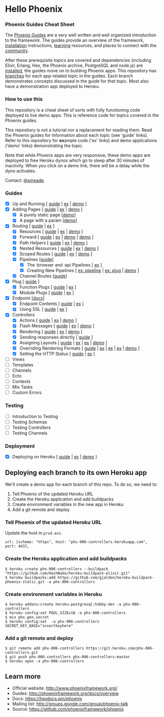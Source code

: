 # Hello Phoenix

### Phoenix Guides Cheat Sheet

The [Phoenix Guides](https://hexdocs.pm/phoenix/overview.html) are a very well written and well organized introduction to the framework. The guides provide an overview of the framework, [installation](https://hexdocs.pm/phoenix/installation.html) instructions, [learning](https://hexdocs.pm/phoenix/learning.html) resources, and places to connect with the [community](https://hexdocs.pm/phoenix/community.html).

After these prerequisite topics are covered and dependencies (including Elixir, Erlang, Hex, the Phoenix archive, PostgreSQL and node.js) are [installed](https://hexdocs.pm/phoenix/installation.html), the guides move on to building Phoenix apps. This repository has [branches](https://github.com/smeade/hellophoenix/branches/all) for each app-related topic in the guides. Each branch demonstrates concepts discussed in the guide for that topic. Most also have a demonstration app deployed to Heroku.

### How to use this

This repository is a cheat sheet of sorts with fully functioning code deployed to live demo apps. This is reference code for topics covered in the Phoenix guides.

This repository is not a tutorial nor a replacement for reading them. Read the Phoenix guides for information about each topic (see 'guide' links). Refer to this repository for **ex**ample code ('ex' links) and demo applications ('demo' links) demonstrating the topic. 

Note that while Phoenix apps are very responsive, these demo apps are deployed to free Heroku dynos which go to sleep after 30 minutes of inactivity. When you click on a demo link, there will be a delay while the dyno activates.

Contact: [@smeade](https://twitter.com/smeade).

### Guides
- [x] Up and Running [
    [guide](https://hexdocs.pm/phoenix/up_and_running.html#content) |
    [ex](https://github.com/smeade/hellophoenix/tree/phx-001-up-and-running) |
    [demo](https://phx-001-up-and-running.herokuapp.com)
    ]
- [x] Adding Pages [
    [guide](https://hexdocs.pm/phoenix/adding_pages.html) |
    [ex](https://github.com/smeade/hellophoenix/tree/phx-002-adding-pages) |
    [demo](https://phx-002-adding-pages.herokuapp.com)
    ]
  - [x] A purely static page [[demo](https://phx-002-adding-pages.herokuapp.com/hello)]
  - [x] A page with a param [[demo](https://phx-002-adding-pages.herokuapp.com/hello/Scott)]
- [x] Routing [
    [guide](https://hexdocs.pm/phoenix/routing.html) |
    [ex](https://github.com/smeade/hellophoenix/tree/phx-003-routing)
    ]
  - [x] Resources [
    [guide](https://hexdocs.pm/phoenix/routing.html#resources) |
    [ex](https://github.com/smeade/hellophoenix/blob/phx-003-routing/lib/hello_web/router.ex#L34) |
    [demo](https://phx-003-routing.herokuapp.com/users)
    ]
  - [x] Forward [
    [guide](https://hexdocs.pm/phoenix/routing.html#forward) |
    [ex](https://github.com/smeade/hellophoenix/blob/phx-003-routing/lib/hello_web/router.ex#L47-L50) |
    [demo](https://phx-003-routing.herokuapp.com/jobs) |
    [demo](https://phx-003-routing.herokuapp.com/jobs/active)
    ]
  - [x] Path Helpers [
    [guide](https://hexdocs.pm/phoenix/routing.html#path-helpers) |
    [ex](https://github.com/smeade/hellophoenix/blob/phx-003-routing/lib/hello_web/templates/layout/app.html.eex#L87-L90) |
    [demo](https://phx-003-routing.herokuapp.com/users?admin=true&active=false)
    ]
  - [x] Nested Resources [
      [guide](https://github.com/smeade/hellophoenix/blob/phx-003-routing/lib/hello_web/router.ex#L35) |
      [ex](https://github.com/smeade/hellophoenix/blob/phx-003-routing/lib/hello_web/router.ex#L32-L36) | 
      [demo](https://phx-003-routing.herokuapp.com/users/111/posts)
    ]
  - [x] Scoped Routes [
      [guide](https://hexdocs.pm/phoenix/routing.html#scoped-routes) |
      [ex](https://github.com/smeade/hellophoenix/blob/phx-003-routing/lib/hello_web/router.ex#L38-L44) |
      [demo](https://phx-003-routing.herokuapp.com/admin/users)
    ]
  - [x] Pipelines [[guide](https://hexdocs.pm/phoenix/routing.html#pipelines )]
    - [x] The :browser and :api Pipelines [
      [ex](https://github.com/smeade/hellophoenix/blob/phx-003-routing/lib/hello_web/router.ex#L5-L15)
    ]
    - [x] Creating New Pipelines [
      [ex: pipeline](https://github.com/smeade/hellophoenix/blob/phx-003-routing/lib/hello_web/router.ex#L17-L23) |
      [ex: plug](https://github.com/smeade/hellophoenix/blob/phx-003-routing/lib/plugs/admin.ex) |
      [demo](https://phx-003-routing.herokuapp.com/admin/users)
      ]
  - [x] Channel Routes [[guide](https://hexdocs.pm/phoenix/routing.html#channel-routes)]
- [x] Plug [
    [guide](https://hexdocs.pm/phoenix/plug.html)
    ]
  - [x] Function Plugs [
    [guide](https://hexdocs.pm/phoenix/plug.html#function-plugs) |
    [ex](https://github.com/smeade/hellophoenix/blob/phx-004-plug/lib/hello_web/controllers/user_controller.ex#L10-L14)
    ]
  - [x] Module Plugs [
    [guide](https://hexdocs.pm/phoenix/plug.html#module-plugs) |
    [ex](https://github.com/smeade/hellophoenix/blob/phx-004-plug/lib/hello_web/plugs/locale.ex)
    ]
- [x] Endpoint [[docs](https://hexdocs.pm/phoenix/Phoenix.Endpoint.html)]
  - [x] Endpoint Contents [
    [guide](https://hexdocs.pm/phoenix/endpoint.html#endpoint-contents) |
    [ex](https://github.com/smeade/hellophoenix/tree/phx-005-endpoint/lib/hello_web/endpoint.ex)
    ]
  - [x] Using SSL [
    [guide](https://hexdocs.pm/phoenix/endpoint.html#using-ssl) |
    [ex](https://github.com/smeade/hellophoenix/blob/phx-005-endpoint/config/prod.exs#L19-L22)
    ]
- [x] Controllers
  - [x] Actions [
    [guide](https://hexdocs.pm/phoenix/controllers.html#actions) | 
    [ex](https://github.com/smeade/hellophoenix/blob/phx-006-controllers/lib/hello_web/controllers/hello_controller.ex#L14-L16) |
    [demo](https://phx-006-controllers.herokuapp.com/hello)
    ]
  - [x] Flash Messages [
    [guide](https://hexdocs.pm/phoenix/controllers.html#flash-messages) | 
    [ex](https://github.com/smeade/hellophoenix/blob/phx-006-controllers/lib/hello_web/controllers/hello_controller.ex#L8-L9) |
    [demo](https://phx-006-controllers.herokuapp.com/hello/@smeade)
    ]
  - [x] Rendering [
    [guide](https://hexdocs.pm/phoenix/controllers.html#rendering) | 
    [ex](https://github.com/smeade/hellophoenix/blob/phx-006-controllers/lib/hello_web/controllers/hello_controller.ex#L4-L8) | 
    [demo](https://phx-006-controllers.herokuapp.com/hello)
    ]
  - [x] Sending responses directly [
    [guide](https://hexdocs.pm/phoenix/controllers.html#sending-responses-directly) ]
  - [x] Assigning Layouts [
    [guide](https://hexdocs.pm/phoenix/controllers.html#assigning-layouts) |
    [ex](https://github.com/smeade/hellophoenix/blob/phx-006-controllers/lib/hello_web/controllers/page_controller.ex#L7) |
    [ex](https://github.com/smeade/hellophoenix/blob/phx-006-controllers/lib/hello_web/templates/layout/admin.html.eex) | 
    [demo](https://phx-006-controllers.herokuapp.com)
    ]
  - [x] Overriding Rendering Formats [
    [guide](https://hexdocs.pm/phoenix/controllers.html#overriding-rendering-formats) |
    [ex](https://github.com/smeade/hellophoenix/blob/phx-006-controllers/lib/hello_web/router.ex#L6) | 
    [ex](https://github.com/smeade/hellophoenix/blob/phx-006-controllers/lib/hello_web/templates/page/index.text.eex) | 
    [ex](https://github.com/smeade/hellophoenix/blob/phx-006-controllers/lib/hello_web/controllers/page_controller.ex#L8) | 
    [demo](https://phx-006-controllers.herokuapp.com/?_format=text&message=CrazyTown!)
    ]
  - [x] Setting the HTTP Status [
    [guide](https://hexdocs.pm/phoenix/controllers.html#setting-the-http-status) |
    [ex](https://github.com/smeade/hellophoenix/blob/phx-006-controllers/lib/hello_web/controllers/page_controller.ex#L6)
    ]
- [ ] Views
- [ ] Templates
- [ ] Channels
- [ ] Ecto
- [ ] Contexts
- [ ] Mix Tasks
- [ ] Custom Errors

### Testing
- [ ] Introduction to Testing
- [ ] Testing Schemas
- [ ] Testing Controllers
- [ ] Testing Channels

### Deployment
- [x] Deploying on Heroku [
[guide](https://hexdocs.pm/phoenix/heroku.html#content) |
[ex](https://github.com/smeade/hellophoenix/tree/phx-001-up-and-running) |
[demo](https://phx-001-up-and-running.herokuapp.com)
]

## Deploying each branch to its own Heroku app

We'll create a demo app for each branch of this repo. To do so, we need to:

1. Tell Phoenix of the updated Heroku URL
2. Create the Heroku application and add buildpacks
3. Create environment variables in the new app in Heroku
4. Add a git remote and deploy

### Tell Phoenix of the updated Heroku URL

Update the host in `prod.exs`.

```
url: [scheme: "https", host: "phx-006-controllers.herokuapp.com", port: 443],
```

### Create the Heroku application and add buildpacks

```
$ heroku create phx-006-controllers --buildpack "https://github.com/HashNuke/heroku-buildpack-elixir.git"
$ heroku buildpacks:add https://github.com/gjaldon/heroku-buildpack-phoenix-static.git -a phx-006-controllers
```

### Create environment variables in Heroku

```
$ heroku addons:create heroku-postgresql:hobby-dev -a phx-006-controllers
$ heroku config:set POOL_SIZE=18 -a phx-006-controllers
$ mix phx.gen.secret
$ heroku config:set  -a phx-006-controllers SECRET_KEY_BASE="insertkeyhere"
```

### Add a git remote and deploy

```
$ git remote add phx-006-controllers https://git.heroku.com/phx-006-controllers.git
$ git push phx-006-controllers phx-006-controllers:master
$ heroku open -a phx-006-controllers
```

## Learn more

  * Official website: http://www.phoenixframework.org/
  * Guides: http://phoenixframework.org/docs/overview
  * Docs: https://hexdocs.pm/phoenix
  * Mailing list: http://groups.google.com/group/phoenix-talk
  * Source: https://github.com/phoenixframework/phoenix

